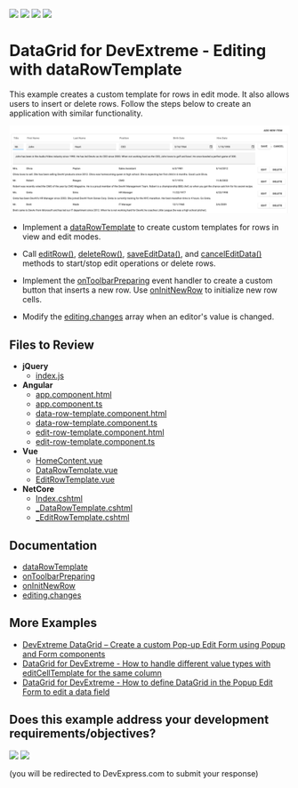 <!-- default badges list -->
![](https://img.shields.io/endpoint?url=https://codecentral.devexpress.com/api/v1/VersionRange/665039433/23.2.3%2B)
[![](https://img.shields.io/badge/Open_in_DevExpress_Support_Center-FF7200?style=flat-square&logo=DevExpress&logoColor=white)](https://supportcenter.devexpress.com/ticket/details/T1177465)
[![](https://img.shields.io/badge/📖_How_to_use_DevExpress_Examples-e9f6fc?style=flat-square)](https://docs.devexpress.com/GeneralInformation/403183)
[![](https://img.shields.io/badge/💬_Leave_Feedback-feecdd?style=flat-square)](#does-this-example-address-your-development-requirementsobjectives)
<!-- default badges end -->

# DataGrid for DevExtreme - Editing with dataRowTemplate

This example creates a custom template for rows in edit mode. It also allows users to insert or delete rows. Follow the steps below to create an application with similar functionality. 

<div align="center"><img alt="DataGrid for DevExtreme - Editing with dataRowTemplate" src="ediing-with-dataRowTemplate.png" /></div>

- Implement a [dataRowTemplate](https://js.devexpress.com/Documentation/ApiReference/UI_Components/dxDataGrid/Configuration/#dataRowTemplate) to create custom templates for rows in view and edit modes.

- Call [editRow()](https://js.devexpress.com/Documentation/ApiReference/UI_Components/dxDataGrid/Methods/#editRowrowIndex), [deleteRow()](https://js.devexpress.com/Documentation/ApiReference/UI_Components/dxDataGrid/Methods/#deleteRowrowIndex), [saveEditData()](https://js.devexpress.com/Documentation/ApiReference/UI_Components/dxDataGrid/Methods/#saveEditData), and [cancelEditData()](https://js.devexpress.com/Documentation/ApiReference/UI_Components/dxDataGrid/Methods/#cancelEditData) methods to start/stop edit operations or delete rows.

- Implement the [onToolbarPreparing](https://js.devexpress.com/Documentation/ApiReference/UI_Components/dxDataGrid/Configuration/#onToolbarPreparing) event handler to create a custom button that inserts a new row. Use [onInitNewRow](https://js.devexpress.com/Documentation/ApiReference/UI_Components/dxDataGrid/Configuration/#onInitNewRow) to initialize new row cells.

- Modify the [editing.changes](https://js.devexpress.com/Documentation/ApiReference/UI_Components/dxDataGrid/Configuration/editing/changes/) array when an editor's value is changed.

## Files to Review

- **jQuery**
  - [index.js](jQuery/src/index.js)
- **Angular**
  - [app.component.html](Angular/src/app/app.component.html)
  - [app.component.ts](Angular/src/app/app.component.ts)
  - [data-row-template.component.html](Angular/src/app/data-row-template/data-row-template.component.html)
  - [data-row-template.component.ts](Angular/src/app/data-row-template/data-row-template.component.ts)
  - [edit-row-template.component.html](Angular/src/app/edit-row-template/edit-row-template.component.html)
  - [edit-row-template.component.ts](Angular/src/app/edit-row-template/edit-row-template.component.ts)
- **Vue**
  - [HomeContent.vue](Vue/src/components/HomeContent.vue)
  - [DataRowTemplate.vue](Vue/src/components/DataRowTemplate.vue)
  - [EditRowTemplate.vue](Vue/src/components/EditRowTemplate.vue)
- **NetCore**
  - [Index.cshtml](ASP.NET%20Core/Views/Home/Index.cshtml)
  - [_DataRowTemplate.cshtml](ASP.NET%20Core/Views/Home/_DataRowTemplate.cshtml)
  - [_EditRowTemplate.cshtml](ASP.NET%20Core/Views/Home/_EditRowTemplate.cshtml)

## Documentation

- [dataRowTemplate](https://js.devexpress.com/Documentation/ApiReference/UI_Components/dxDataGrid/Configuration/#dataRowTemplate)
- [onToolbarPreparing](https://js.devexpress.com/Documentation/ApiReference/UI_Components/dxDataGrid/Configuration/#onToolbarPreparing)
- [onInitNewRow](https://js.devexpress.com/Documentation/ApiReference/UI_Components/dxDataGrid/Configuration/#onInitNewRow)
- [editing.changes](https://js.devexpress.com/Documentation/ApiReference/UI_Components/dxDataGrid/Configuration/editing/changes/)

## More Examples

- [DevExtreme DataGrid – Create a custom Pop-up Edit Form using Popup and Form components](https://github.com/DevExpress-Examples/devextreme-datagrid-custom-editing-form)
- [DataGrid for DevExtreme - How to handle different value types with editCellTemplate for the same column](https://github.com/DevExpress-Examples/devextreme-datagrid-dynamic-type-column)
- [DataGrid for DevExtreme - How to define DataGrid in the Popup Edit Form to edit a data field](https://github.com/DevExpress-Examples/devextreme-datagrid-show-grid-in-popup-edit-form)
<!-- feedback -->
## Does this example address your development requirements/objectives?

[<img src="https://www.devexpress.com/support/examples/i/yes-button.svg"/>](https://www.devexpress.com/support/examples/survey.xml?utm_source=github&utm_campaign=devextreme-datagrid-editing-datarowtemplate&~~~was_helpful=yes) [<img src="https://www.devexpress.com/support/examples/i/no-button.svg"/>](https://www.devexpress.com/support/examples/survey.xml?utm_source=github&utm_campaign=devextreme-datagrid-editing-datarowtemplate&~~~was_helpful=no)

(you will be redirected to DevExpress.com to submit your response)
<!-- feedback end -->
